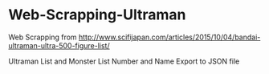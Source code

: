 # Web-Scrapping-Ultraman

Web Scrapping from http://www.scifijapan.com/articles/2015/10/04/bandai-ultraman-ultra-500-figure-list/

Ultraman List and Monster List
Number and Name
Export to JSON file

